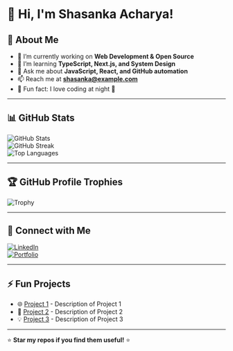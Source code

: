 # 👋 Hi, I'm Shasanka Acharya!

## 🚀 About Me
- 🔭 I’m currently working on **Web Development & Open Source**  
- 🌱 I’m learning **TypeScript, Next.js, and System Design**  
- 💬 Ask me about **JavaScript, React, and GitHub automation**  
- 📫 Reach me at **shasanka@example.com**  
- 🎯 Fun fact: I love coding at night 🌙  

---

## 📊 GitHub Stats  

![GitHub Stats](https://github-readme-stats.vercel.app/api?username=Shasanka146&show_icons=true&theme=dark)  
![GitHub Streak](https://github-readme-streak-stats.herokuapp.com/?user=Shasanka146&theme=dark)  
![Top Languages](https://github-readme-stats.vercel.app/api/top-langs/?username=Shasanka146&layout=compact&theme=dark)  

---

## 🏆 GitHub Profile Trophies  

![Trophy](https://github-profile-trophy.vercel.app/?username=Shasanka146&theme=darkhub)  

---

## 📌 Connect with Me  
[![LinkedIn](https://img.shields.io/badge/LinkedIn-Profile-blue?logo=linkedin)](https://linkedin.com/in/shasanka-acharya)  
[![Portfolio](https://img.shields.io/badge/Portfolio-Website-green)](https://yourportfolio.com)  

---

## ⚡ Fun Projects  
- 🌐 [Project 1](https://github.com/Shasanka146/project1) - Description of Project 1  
- 🚀 [Project 2](https://github.com/Shasanka146/project2) - Description of Project 2  
- 💡 [Project 3](https://github.com/Shasanka146/project3) - Description of Project 3  

---

⭐ **Star my repos if you find them useful!** ⭐

